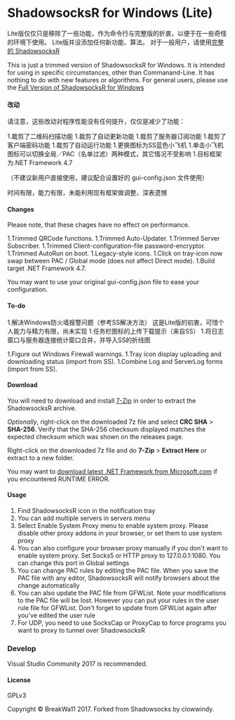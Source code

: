ShadowsocksR for Windows (Lite)
=======================

Lite版仅仅只是移除了一些功能，作为命令行与完整版的折衷，以便于在一些奇怪的环境下使用。
Lite版并没添加任何新功能、算法。
对于一般用户，请使用[完整的 ShadowsocksR](https://github.com/shadowsocksrr/shadowsocksr-csharp/releases)

This is just a trimmed version of ShadowsocksR for Windows. It is intended for using in specific circumstances, other than Commanand-Line.
It has nothing to do with new features or algorithms.
For general users, please use the [Full Version of ShadowsocksR for Windows](https://github.com/shadowsocksrr/shadowsocksr-csharp/releases)

#### 改动

请注意，这些改动对程序性能没有任何提升，仅仅是减少了功能：

1.裁剪了二维码扫描功能
1.裁剪了自动更新功能
1.裁剪了服务器订阅功能
1.裁剪了客户端密码功能
1.裁剪了自动运行功能
1.更换图标为SS蓝色小飞机
1.单击小飞机图标可以切换全局／PAC（名单过滤）两种模式，其它情况不受影响
1.目标框架为.NET Framework 4.7

（不建议新用户直接使用，建议配合设置好的 gui-config.json 文件使用）

时间有限，能力有限，未能利用现有框架做调整，深表遗憾

#### Changes

Please note, that these chages have no effect on performance.

1.Trimmed QRCode functions.
1.Trimmed Auto-Updater.
1.Trimmed Server Subscriber.
1.Trimmed Client-configuration-file password-encryptor.
1.Trimmed AutoRun on boot.
1.Legacy-style icons.
1.Click on tray-icon now swap between PAC / Global mode (does not affect Direct mode).
1.Build target .NET Framework 4.7.

You may want to use your original gui-config.json file to ease your configuration.

#### To-do

1.解决Windows防火墙报警问题（参考SS解决方法）
这是Lite版的初衷，可惜个人能力与精力有限，尚未实现
1.任务栏图标的上传下载提示（来自SS）
1.将日志窗口与服务器连接统计窗口合并，并导入SS的折线图

1.Figure out Windows Firewall warnings.
1.Tray icon display uploading and downloading status (import from SS).
1.Combine Log and ServerLog forms (import from SS).

#### Download

You will need to download and install [7-Zip](http://www.7-zip.org/) in order 
to extract the ShadowsocksR archive.

_Optionally_, right-click on the downloaded 7z file and select 
**CRC SHA** > **SHA-256**. Verify that the SHA-256 checksum displayed 
matches the expected checksum which was shown on the releases page.

Right-click on the downloaded 7z file and do **7-Zip** > **Extract Here** 
or extract to a new folder.

You may want to [download latest .NET Framework from Microsoft.com](https://www.microsoft.com/net/download/thank-you/net471) 
if you encountered RUNTIME ERROR.

#### Usage

1. Find ShadowsocksR icon in the notification tray
2. You can add multiple servers in servers menu
3. Select Enable System Proxy menu to enable system proxy. Please disable other
proxy addons in your browser, or set them to use system proxy
4. You can also configure your browser proxy manually if you don't want to enable
system proxy. Set Socks5 or HTTP proxy to 127.0.0.1:1080. You can change this
port in Global settings
5. You can change PAC rules by editing the PAC file. When you save the PAC file
with any editor, ShadowsocksR will notify browsers about the change automatically
6. You can also update the PAC file from GFWList. Note your modifications to the PAC
file will be lost. However you can put your rules in the user rule file for GFWList.
Don't forget to update from GFWList again after you've edited the user rule
7. For UDP, you need to use SocksCap or ProxyCap to force programs you want
to proxy to tunnel over ShadowsocksR

### Develop

Visual Studio Community 2017 is recommended.

#### License

GPLv3

Copyright © BreakWa11 2017. Forked from Shadowsocks by clowwindy.